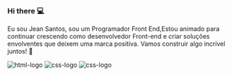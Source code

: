 ### Hi there :computer:
Eu sou Jean Santos, sou um Programador Front End,Estou animado para continuar crescendo como desenvolvedor Front-end e criar soluções envolventes que deixem uma marca positiva. Vamos construir algo incrível juntos! 🚀

<img src="https://img.shields.io/badge/HTML5-E34F26?style=for-the-badge&logo=html5&logoColor=white" alt="html-logo"/>

<img src="https://img.shields.io/badge/CSS3-1572B6?style=for-the-badge&logo=css3&logoColor=white" alt="css-logo"/>

<img src="https://img.shields.io/badge/JavaScript-F7DF1E?style=for-the-badge&logo=javascript&logoColor=black" alt="css-logo"/>



